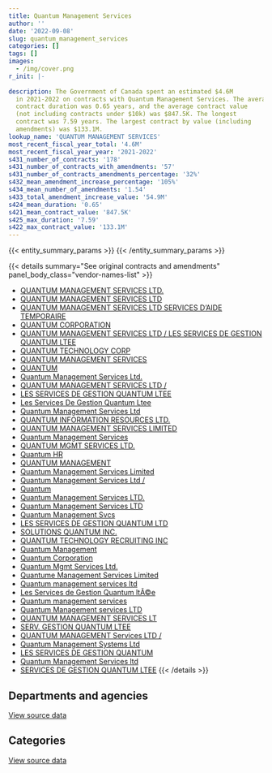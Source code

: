 ```yaml
---
title: Quantum Management Services
author: ''
date: '2022-09-08'
slug: quantum_management_services
categories: []
tags: []
images:
  - /img/cover.png
r_init: |-
  
description: The Government of Canada spent an estimated $4.6M
  in 2021-2022 on contracts with Quantum Management Services. The average
  contract duration was 0.65 years, and the average contract value
  (not including contracts under $10k) was $847.5K. The longest
  contract was 7.59 years. The largest contract by value (including
  amendments) was $133.1M.
lookup_name: 'QUANTUM MANAGEMENT SERVICES'
most_recent_fiscal_year_total: '4.6M'
most_recent_fiscal_year_year: '2021-2022'
s431_number_of_contracts: '178'
s431_number_of_contracts_with_amendments: '57'
s431_number_of_contracts_amendments_percentage: '32%'
s432_mean_amendment_increase_percentage: '105%'
s434_mean_number_of_amendments: '1.54'
s433_total_amendment_increase_value: '54.9M'
s424_mean_duration: '0.65'
s421_mean_contract_value: '847.5K'
s425_max_duration: '7.59'
s422_max_contract_value: '133.1M'
---
```


<script src="/rmarkdown-libs/htmlwidgets/htmlwidgets.js"></script>
<link href="/rmarkdown-libs/datatables-css/datatables-crosstalk.css" rel="stylesheet" />
<script src="/rmarkdown-libs/datatables-binding/datatables.js"></script>
<script src="/rmarkdown-libs/jquery/jquery-3.6.0.min.js"></script>
<link href="/rmarkdown-libs/dt-core-bootstrap/css/dataTables.bootstrap.min.css" rel="stylesheet" />
<link href="/rmarkdown-libs/dt-core-bootstrap/css/dataTables.bootstrap.extra.css" rel="stylesheet" />
<script src="/rmarkdown-libs/dt-core-bootstrap/js/jquery.dataTables.min.js"></script>
<script src="/rmarkdown-libs/dt-core-bootstrap/js/dataTables.bootstrap.min.js"></script>
<link href="/rmarkdown-libs/crosstalk/css/crosstalk.min.css" rel="stylesheet" />
<script src="/rmarkdown-libs/crosstalk/js/crosstalk.min.js"></script>
<script src="/rmarkdown-libs/htmlwidgets/htmlwidgets.js"></script>
<link href="/rmarkdown-libs/datatables-css/datatables-crosstalk.css" rel="stylesheet" />
<script src="/rmarkdown-libs/datatables-binding/datatables.js"></script>
<script src="/rmarkdown-libs/jquery/jquery-3.6.0.min.js"></script>
<link href="/rmarkdown-libs/dt-core-bootstrap/css/dataTables.bootstrap.min.css" rel="stylesheet" />
<link href="/rmarkdown-libs/dt-core-bootstrap/css/dataTables.bootstrap.extra.css" rel="stylesheet" />
<script src="/rmarkdown-libs/dt-core-bootstrap/js/jquery.dataTables.min.js"></script>
<script src="/rmarkdown-libs/dt-core-bootstrap/js/dataTables.bootstrap.min.js"></script>
<link href="/rmarkdown-libs/crosstalk/css/crosstalk.min.css" rel="stylesheet" />
<script src="/rmarkdown-libs/crosstalk/js/crosstalk.min.js"></script>

{{< entity_summary_params >}}
{{< /entity_summary_params >}}

{{< details summary="See original contracts and amendments" panel_body_class="vendor-names-list" >}}
- [QUANTUM MANAGEMENT SERVICES LTD.](https://search.open.canada.ca/en/ct/?sort=contract_value_f%20desc&page=1&search_text=%22QUANTUM%20MANAGEMENT%20SERVICES%20LTD.%22)
- [QUANTUM MANAGEMENT SERVICES LTD](https://search.open.canada.ca/en/ct/?sort=contract_value_f%20desc&page=1&search_text=%22QUANTUM%20MANAGEMENT%20SERVICES%20LTD%22)
- [QUANTUM MANAGEMENT SERVICES LTD SERVICES D’AIDE TEMPORAIRE](https://search.open.canada.ca/en/ct/?sort=contract_value_f%20desc&page=1&search_text=%22QUANTUM%20MANAGEMENT%20SERVICES%20LTD%20SERVICES%20D%27AIDE%20TEMPORAIRE%22)
- [QUANTUM CORPORATION](https://search.open.canada.ca/en/ct/?sort=contract_value_f%20desc&page=1&search_text=%22QUANTUM%20CORPORATION%22)
- [QUANTUM MANAGEMENT SERVICES LTD / LES SERVICES DE GESTION QUANTUM LTEE](https://search.open.canada.ca/en/ct/?sort=contract_value_f%20desc&page=1&search_text=%22QUANTUM%20MANAGEMENT%20SERVICES%20LTD%20%2f%20LES%20SERVICES%20DE%20GESTION%20QUANTUM%20LTEE%22)
- [QUANTUM TECHNOLOGY CORP](https://search.open.canada.ca/en/ct/?sort=contract_value_f%20desc&page=1&search_text=%22QUANTUM%20TECHNOLOGY%20CORP%22)
- [QUANTUM MANAGEMENT SERVICES](https://search.open.canada.ca/en/ct/?sort=contract_value_f%20desc&page=1&search_text=%22QUANTUM%20MANAGEMENT%20SERVICES%22)
- [QUANTUM](https://search.open.canada.ca/en/ct/?sort=contract_value_f%20desc&page=1&search_text=%22QUANTUM%22)
- [Quantum Management Services Ltd.](https://search.open.canada.ca/en/ct/?sort=contract_value_f%20desc&page=1&search_text=%22Quantum%20Management%20Services%20Ltd.%22)
- [QUANTUM MANAGEMENT SERVICES LTD /](https://search.open.canada.ca/en/ct/?sort=contract_value_f%20desc&page=1&search_text=%22QUANTUM%20MANAGEMENT%20SERVICES%20LTD%20%2f%22)
- [LES SERVICES DE GESTION QUANTUM LTEE](https://search.open.canada.ca/en/ct/?sort=contract_value_f%20desc&page=1&search_text=%22LES%20SERVICES%20DE%20GESTION%20QUANTUM%20LTEE%22)
- [Les Services De Gestion Quantum Ltee](https://search.open.canada.ca/en/ct/?sort=contract_value_f%20desc&page=1&search_text=%22Les%20Services%20De%20Gestion%20Quantum%20Ltee%22)
- [Quantum Management Services Ltd](https://search.open.canada.ca/en/ct/?sort=contract_value_f%20desc&page=1&search_text=%22Quantum%20Management%20Services%20Ltd%22)
- [QUANTUM INFORMATION RESOURCES LTD.](https://search.open.canada.ca/en/ct/?sort=contract_value_f%20desc&page=1&search_text=%22QUANTUM%20INFORMATION%20RESOURCES%20LTD.%22)
- [QUANTUM MANAGEMENT SERVICES LIMITED](https://search.open.canada.ca/en/ct/?sort=contract_value_f%20desc&page=1&search_text=%22QUANTUM%20MANAGEMENT%20SERVICES%20LIMITED%22)
- [Quantum Management Services](https://search.open.canada.ca/en/ct/?sort=contract_value_f%20desc&page=1&search_text=%22Quantum%20Management%20Services%22)
- [QUANTUM MGMT SERVICES LTD.](https://search.open.canada.ca/en/ct/?sort=contract_value_f%20desc&page=1&search_text=%22QUANTUM%20MGMT%20SERVICES%20LTD.%22)
- [Quantum HR](https://search.open.canada.ca/en/ct/?sort=contract_value_f%20desc&page=1&search_text=%22Quantum%20HR%22)
- [QUANTUM MANAGEMENT](https://search.open.canada.ca/en/ct/?sort=contract_value_f%20desc&page=1&search_text=%22QUANTUM%20MANAGEMENT%22)
- [Quantum Management Services Limited](https://search.open.canada.ca/en/ct/?sort=contract_value_f%20desc&page=1&search_text=%22Quantum%20Management%20Services%20Limited%22)
- [Quantum Management Services Ltd /](https://search.open.canada.ca/en/ct/?sort=contract_value_f%20desc&page=1&search_text=%22Quantum%20Management%20Services%20Ltd%20%2f%22)
- [Quantum](https://search.open.canada.ca/en/ct/?sort=contract_value_f%20desc&page=1&search_text=%22Quantum%22)
- [Quantum Management Services LTD.](https://search.open.canada.ca/en/ct/?sort=contract_value_f%20desc&page=1&search_text=%22Quantum%20Management%20Services%20LTD.%22)
- [Quantum Management Services LTD](https://search.open.canada.ca/en/ct/?sort=contract_value_f%20desc&page=1&search_text=%22Quantum%20Management%20Services%20LTD%22)
- [Quantum Management Svcs](https://search.open.canada.ca/en/ct/?sort=contract_value_f%20desc&page=1&search_text=%22Quantum%20Management%20Svcs%22)
- [LES SERVICES DE GESTION QUANTUM LTD](https://search.open.canada.ca/en/ct/?sort=contract_value_f%20desc&page=1&search_text=%22LES%20SERVICES%20DE%20GESTION%20QUANTUM%20LTD%22)
- [SOLUTIONS QUANTUM INC.](https://search.open.canada.ca/en/ct/?sort=contract_value_f%20desc&page=1&search_text=%22SOLUTIONS%20QUANTUM%20INC.%22)
- [QUANTUM TECHNOLOGY RECRUITING INC](https://search.open.canada.ca/en/ct/?sort=contract_value_f%20desc&page=1&search_text=%22QUANTUM%20TECHNOLOGY%20RECRUITING%20INC%22)
- [Quantum Management](https://search.open.canada.ca/en/ct/?sort=contract_value_f%20desc&page=1&search_text=%22Quantum%20Management%22)
- [Quantum Corporation](https://search.open.canada.ca/en/ct/?sort=contract_value_f%20desc&page=1&search_text=%22Quantum%20Corporation%22)
- [Quantum Mgmt Services Ltd.](https://search.open.canada.ca/en/ct/?sort=contract_value_f%20desc&page=1&search_text=%22Quantum%20Mgmt%20Services%20Ltd.%22)
- [Quantume Management Services Limited](https://search.open.canada.ca/en/ct/?sort=contract_value_f%20desc&page=1&search_text=%22Quantume%20Management%20Services%20Limited%22)
- [Quantum management services ltd](https://search.open.canada.ca/en/ct/?sort=contract_value_f%20desc&page=1&search_text=%22Quantum%20management%20services%20ltd%22)
- [Les Services de Gestion Quantum ltÃ©e](https://search.open.canada.ca/en/ct/?sort=contract_value_f%20desc&page=1&search_text=%22Les%20Services%20de%20Gestion%20Quantum%20lt%c3%83%c2%a9e%22)
- [Quantum management services](https://search.open.canada.ca/en/ct/?sort=contract_value_f%20desc&page=1&search_text=%22Quantum%20management%20services%22)
- [Quantum Management services LTD](https://search.open.canada.ca/en/ct/?sort=contract_value_f%20desc&page=1&search_text=%22Quantum%20Management%20services%20LTD%22)
- [QUANTUM MANAGEMENT SERVICES LT](https://search.open.canada.ca/en/ct/?sort=contract_value_f%20desc&page=1&search_text=%22QUANTUM%20MANAGEMENT%20SERVICES%20LT%22)
- [SERV. GESTION QUANTUM LTEE](https://search.open.canada.ca/en/ct/?sort=contract_value_f%20desc&page=1&search_text=%22SERV.%20GESTION%20QUANTUM%20LTEE%22)
- [QUANTUM MANAGEMENT Services LTD /](https://search.open.canada.ca/en/ct/?sort=contract_value_f%20desc&page=1&search_text=%22QUANTUM%20MANAGEMENT%20Services%20LTD%20%2f%22)
- [Quantum Management Systems Ltd](https://search.open.canada.ca/en/ct/?sort=contract_value_f%20desc&page=1&search_text=%22Quantum%20Management%20Systems%20Ltd%22)
- [LES SERVICES DE GESTION QUANTUM](https://search.open.canada.ca/en/ct/?sort=contract_value_f%20desc&page=1&search_text=%22LES%20SERVICES%20DE%20GESTION%20QUANTUM%22)
- [Quantum Management Services ltd](https://search.open.canada.ca/en/ct/?sort=contract_value_f%20desc&page=1&search_text=%22Quantum%20Management%20Services%20ltd%22)
- [SERVICES DE GESTION QUANTUM LTEE](https://search.open.canada.ca/en/ct/?sort=contract_value_f%20desc&page=1&search_text=%22SERVICES%20DE%20GESTION%20QUANTUM%20LTEE%22)
{{< /details >}}

## Departments and agencies

<div id="htmlwidget-1" style="width:100%;height:auto;" class="datatables html-widget"></div>
<script type="application/json" data-for="htmlwidget-1">{"x":{"style":"bootstrap","filter":"none","vertical":false,"data":[["<a href=\"/departments/aandc-aadnc/\">Crown-Indigenous Relations and Northern Affairs Canada<\/a>","<a href=\"/departments/acoa-apeca/\">Atlantic Canada Opportunities Agency<\/a>","<a href=\"/departments/csa-asc/\">Canadian Space Agency<\/a>","<a href=\"/departments/csc-scc/\">Correctional Service of Canada<\/a>","<a href=\"/departments/dfatd-maecd/\">Global Affairs Canada<\/a>","<a href=\"/departments/dfo-mpo/\">Fisheries and Oceans Canada<\/a>","<a href=\"/departments/dnd-mdn/\">National Defence<\/a>","<a href=\"/departments/ec/\">Environment and Climate Change Canada<\/a>","<a href=\"/departments/elections/\">Elections Canada<\/a>","<a href=\"/departments/esdc-edsc/\">Employment and Social Development Canada<\/a>","<a href=\"/departments/fcac-acfc/\">Financial Consumer Agency of Canada<\/a>","<a href=\"/departments/fja-cmf/\">Office of the Commissioner for Federal Judicial Affairs Canada<\/a>","<a href=\"/departments/hc-sc/\">Health Canada<\/a>","<a href=\"/departments/iaac-aeic/\">Impact Assessment Agency of Canada<\/a>","<a href=\"/departments/ic/\">Innovation, Science and Economic Development Canada<\/a>","<a href=\"/departments/isc-sac/\">Indigenous Services Canada<\/a>","<a href=\"/departments/lac-bac/\">Library and Archives Canada<\/a>","<a href=\"/departments/nrc-cnrc/\">National Research Council Canada<\/a>","<a href=\"/departments/nrcan-rncan/\">Natural Resources Canada<\/a>","<a href=\"/departments/nserc-crsng/\">Natural Sciences and Engineering Research Council of Canada<\/a>","<a href=\"/departments/phac-aspc/\">Public Health Agency of Canada<\/a>","<a href=\"/departments/ps-sp/\">Public Safety Canada<\/a>","<a href=\"/departments/pwgsc-tpsgc/\">Public Services and Procurement Canada<\/a>","<a href=\"/departments/ssc-spc/\">Shared Services Canada<\/a>","<a href=\"/departments/sshrc-crsh/\">Social Sciences and Humanities Research Council of Canada<\/a>","<a href=\"/departments/tc/\">Transport Canada<\/a>","<a href=\"/departments/wage/\">Department for Women and Gender Equality<\/a>"],[36072.55,null,null,208994.14,48264.7,131494.55,362215.88,null,null,17538470.16,16469.26,24905.2,476924.87,0,152327.66,63149.4,13070.88,298616.21,43975.89,null,18050.06,null,354.94,48865.61,63812.63,20672.05,null],[null,null,16084.43,176130.55,null,31254.43,113582.1,35817.01,385427.21,17582542.22,null,null,234288.24,null,94726.23,100253.88,null,129955.29,null,41496.41,24516.06,null,9992.81,null,null,24017.2,null],[null,null,null,128737.16,null,73757.32,27881.79,null,264442.5,17534502.49,null,null,832.28,null,34299.03,null,null,null,null,22093.37,null,0,19780.08,null,null,null,15866.98],[null,7984.83,null,44793.5,null,33063.8,59280.93,null,0,4371615.69,null,null,null,null,null,null,null,null,null,45956.18,null,null,10057.67,null,null,null,7477.54]],"container":"<table class=\"table table-striped table-hover row-border order-column display\">\n  <thead>\n    <tr>\n      <th>Department<\/th>\n      <th>2018-2019<\/th>\n      <th>2019-2020<\/th>\n      <th>2020-2021<\/th>\n      <th>2021-2022<\/th>\n    <\/tr>\n  <\/thead>\n<\/table>","options":{"order":[[4,"desc"]],"pageLength":10,"autoWidth":true,"columnDefs":[{"targets":1,"render":"function(data, type, row, meta) {\n    return type !== 'display' ? data : DTWidget.formatCurrency(data, \"$\", 2, 3, \",\", \".\", true, null);\n  }"},{"targets":2,"render":"function(data, type, row, meta) {\n    return type !== 'display' ? data : DTWidget.formatCurrency(data, \"$\", 2, 3, \",\", \".\", true, null);\n  }"},{"targets":3,"render":"function(data, type, row, meta) {\n    return type !== 'display' ? data : DTWidget.formatCurrency(data, \"$\", 2, 3, \",\", \".\", true, null);\n  }"},{"targets":4,"render":"function(data, type, row, meta) {\n    return type !== 'display' ? data : DTWidget.formatCurrency(data, \"$\", 2, 3, \",\", \".\", true, null);\n  }"},{"width":"16%","targets":[1,2,3,4]},{"className":"dt-right","targets":[1,2,3,4]}],"orderClasses":false}},"evals":["options.columnDefs.0.render","options.columnDefs.1.render","options.columnDefs.2.render","options.columnDefs.3.render"],"jsHooks":[]}</script>
<p class="text-right">
<a href="https://github.com/GoC-Spending/contracts-data/tree/main/data/out/vendors/quantum_management_services/summary_by_fiscal_year_by_department.csv" class="source-data-link btn btn-link">View source data</a>
</p>

## Categories

<div id="htmlwidget-2" style="width:100%;height:auto;" class="datatables html-widget"></div>
<script type="application/json" data-for="htmlwidget-2">{"x":{"style":"bootstrap","filter":"none","vertical":false,"data":[["<a href=\"/categories/facilities_and_construction/\">Facilities and construction<\/a>","<a href=\"/categories/defence/\">Defence<\/a>","<a href=\"/categories/professional_services/\">Professional services<\/a>","<a href=\"/categories/information_technology/\">Information technology<\/a>","<a href=\"/categories/human_capital/\">Human capital<\/a>"],[269555.68,6647.38,19233655.25,48854.99,7993.32],[67204.29,41208.75,18792933.55,98737.49,null],[null,19640.38,18068253.58,34299.03,null],[null,null,4580230.13,null,null]],"container":"<table class=\"table table-striped table-hover row-border order-column display\">\n  <thead>\n    <tr>\n      <th>Category<\/th>\n      <th>2018-2019<\/th>\n      <th>2019-2020<\/th>\n      <th>2020-2021<\/th>\n      <th>2021-2022<\/th>\n    <\/tr>\n  <\/thead>\n<\/table>","options":{"order":[[4,"desc"]],"dom":"t","pageLength":30,"autoWidth":true,"columnDefs":[{"targets":1,"render":"function(data, type, row, meta) {\n    return type !== 'display' ? data : DTWidget.formatCurrency(data, \"$\", 2, 3, \",\", \".\", true, null);\n  }"},{"targets":2,"render":"function(data, type, row, meta) {\n    return type !== 'display' ? data : DTWidget.formatCurrency(data, \"$\", 2, 3, \",\", \".\", true, null);\n  }"},{"targets":3,"render":"function(data, type, row, meta) {\n    return type !== 'display' ? data : DTWidget.formatCurrency(data, \"$\", 2, 3, \",\", \".\", true, null);\n  }"},{"targets":4,"render":"function(data, type, row, meta) {\n    return type !== 'display' ? data : DTWidget.formatCurrency(data, \"$\", 2, 3, \",\", \".\", true, null);\n  }"},{"width":"16%","targets":[1,2,3,4]},{"className":"dt-right","targets":[1,2,3,4]}],"orderClasses":false,"lengthMenu":[10,25,30,50,100]}},"evals":["options.columnDefs.0.render","options.columnDefs.1.render","options.columnDefs.2.render","options.columnDefs.3.render"],"jsHooks":[]}</script>
<p class="text-right">
<a href="https://github.com/GoC-Spending/contracts-data/tree/main/data/out/vendors/quantum_management_services/summary_by_fiscal_year_by_category.csv" class="source-data-link btn btn-link">View source data</a>
</p>
